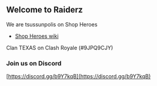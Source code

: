 ## Welcome to Raiderz 

We are tsussunpolis on Shop Heroes 
* [Shop Heroes wiki](http://shop-heroes.wikia.com/wiki/Shop_Heroes_Wiki)

Clan TEXAS on  Clash Royale (#9JPQ9CJY)


### Join us on Discord 

[https://discord.gg/b9Y7kqB](https://discord.gg/b9Y7kqB)



